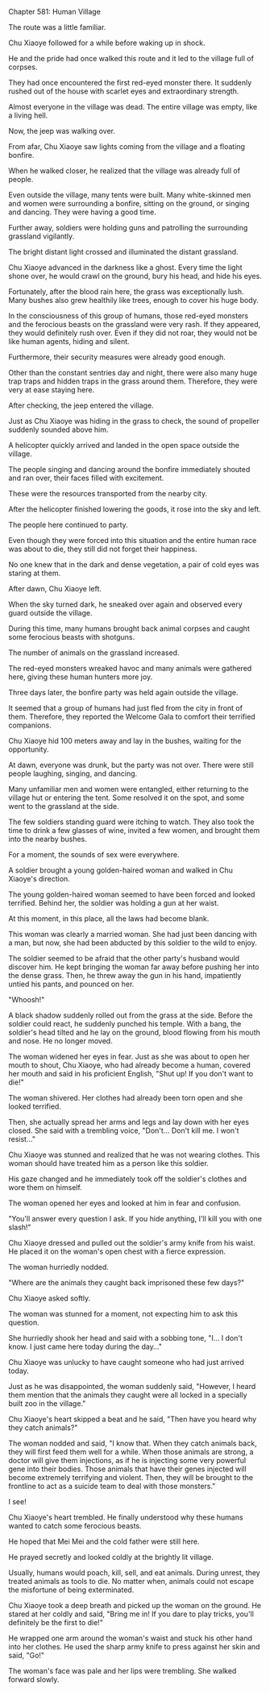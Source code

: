Chapter 581: Human Village

The route was a little familiar.

Chu Xiaoye followed for a while before waking up in shock.

He and the pride had once walked this route and it led to the village full of corpses.

They had once encountered the first red-eyed monster there. It suddenly rushed out of the house with scarlet eyes and extraordinary strength.

Almost everyone in the village was dead. The entire village was empty, like a living hell.

Now, the jeep was walking over.

From afar, Chu Xiaoye saw lights coming from the village and a floating bonfire.

When he walked closer, he realized that the village was already full of people.

Even outside the village, many tents were built. Many white-skinned men and women were surrounding a bonfire, sitting on the ground, or singing and dancing. They were having a good time.

Further away, soldiers were holding guns and patrolling the surrounding grassland vigilantly.

The bright distant light crossed and illuminated the distant grassland.

Chu Xiaoye advanced in the darkness like a ghost. Every time the light shone over, he would crawl on the ground, bury his head, and hide his eyes.

Fortunately, after the blood rain here, the grass was exceptionally lush. Many bushes also grew healthily like trees, enough to cover his huge body.

In the consciousness of this group of humans, those red-eyed monsters and the ferocious beasts on the grassland were very rash. If they appeared, they would definitely rush over. Even if they did not roar, they would not be like human agents, hiding and silent.

Furthermore, their security measures were already good enough.

Other than the constant sentries day and night, there were also many huge trap traps and hidden traps in the grass around them. Therefore, they were very at ease staying here.

After checking, the jeep entered the village.

Just as Chu Xiaoye was hiding in the grass to check, the sound of propeller suddenly sounded above him.

A helicopter quickly arrived and landed in the open space outside the village.

The people singing and dancing around the bonfire immediately shouted and ran over, their faces filled with excitement.

These were the resources transported from the nearby city.

After the helicopter finished lowering the goods, it rose into the sky and left.

The people here continued to party.

Even though they were forced into this situation and the entire human race was about to die, they still did not forget their happiness.

No one knew that in the dark and dense vegetation, a pair of cold eyes was staring at them.

After dawn, Chu Xiaoye left.

When the sky turned dark, he sneaked over again and observed every guard outside the village.

During this time, many humans brought back animal corpses and caught some ferocious beasts with shotguns.

The number of animals on the grassland increased.

The red-eyed monsters wreaked havoc and many animals were gathered here, giving these human hunters more joy.

Three days later, the bonfire party was held again outside the village.

It seemed that a group of humans had just fled from the city in front of them. Therefore, they reported the Welcome Gala to comfort their terrified companions.

Chu Xiaoye hid 100 meters away and lay in the bushes, waiting for the opportunity.

At dawn, everyone was drunk, but the party was not over. There were still people laughing, singing, and dancing.

Many unfamiliar men and women were entangled, either returning to the village hut or entering the tent. Some resolved it on the spot, and some went to the grassland at the side.

The few soldiers standing guard were itching to watch. They also took the time to drink a few glasses of wine, invited a few women, and brought them into the nearby bushes.

For a moment, the sounds of sex were everywhere.

A soldier brought a young golden-haired woman and walked in Chu Xiaoye's direction.

The young golden-haired woman seemed to have been forced and looked terrified. Behind her, the soldier was holding a gun at her waist.

At this moment, in this place, all the laws had become blank.

This woman was clearly a married woman. She had just been dancing with a man, but now, she had been abducted by this soldier to the wild to enjoy.

The soldier seemed to be afraid that the other party's husband would discover him. He kept bringing the woman far away before pushing her into the dense grass. Then, he threw away the gun in his hand, impatiently untied his pants, and pounced on her.

"Whoosh\!"

A black shadow suddenly rolled out from the grass at the side. Before the soldier could react, he suddenly punched his temple. With a bang, the soldier's head tilted and he lay on the ground, blood flowing from his mouth and nose. He no longer moved.

The woman widened her eyes in fear. Just as she was about to open her mouth to shout, Chu Xiaoye, who had already become a human, covered her mouth and said in his proficient English, "Shut up\! If you don't want to die\!"

The woman shivered. Her clothes had already been torn open and she looked terrified.

Then, she actually spread her arms and legs and lay down with her eyes closed. She said with a trembling voice, "Don't… Don't kill me. I won't resist…"

Chu Xiaoye was stunned and realized that he was not wearing clothes. This woman should have treated him as a person like this soldier.

His gaze changed and he immediately took off the soldier's clothes and wore them on himself.

The woman opened her eyes and looked at him in fear and confusion.

"You'll answer every question I ask. If you hide anything, I'll kill you with one slash\!"

Chu Xiaoye dressed and pulled out the soldier's army knife from his waist. He placed it on the woman's open chest with a fierce expression.

The woman hurriedly nodded.

"Where are the animals they caught back imprisoned these few days?"

Chu Xiaoye asked softly.

The woman was stunned for a moment, not expecting him to ask this question.

She hurriedly shook her head and said with a sobbing tone, "I… I don't know. I just came here today during the day…"

Chu Xiaoye was unlucky to have caught someone who had just arrived today.

Just as he was disappointed, the woman suddenly said, "However, I heard them mention that the animals they caught were all locked in a specially built zoo in the village."

Chu Xiaoye's heart skipped a beat and he said, "Then have you heard why they catch animals?"

The woman nodded and said, "I know that. When they catch animals back, they will first feed them well for a while. When those animals are strong, a doctor will give them injections, as if he is injecting some very powerful gene into their bodies. Those animals that have their genes injected will become extremely terrifying and violent. Then, they will be brought to the frontline to act as a suicide team to deal with those monsters."

I see\!

Chu Xiaoye's heart trembled. He finally understood why these humans wanted to catch some ferocious beasts.

He hoped that Mei Mei and the cold father were still here.

He prayed secretly and looked coldly at the brightly lit village.

Usually, humans would poach, kill, sell, and eat animals. During unrest, they treated animals as tools to die. No matter when, animals could not escape the misfortune of being exterminated.

Chu Xiaoye took a deep breath and picked up the woman on the ground. He stared at her coldly and said, "Bring me in\! If you dare to play tricks, you'll definitely be the first to die\!"

He wrapped one arm around the woman's waist and stuck his other hand into her clothes. He used the sharp army knife to press against her skin and said, "Go\!"

The woman's face was pale and her lips were trembling. She walked forward slowly.
